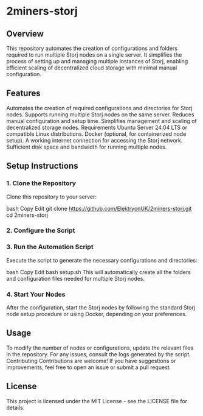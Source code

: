 # 2miners-storj
## Overview
This repository automates the creation of configurations and folders required to run multiple Storj nodes on a single server. It simplifies the process of setting up and managing multiple instances of Storj, enabling efficient scaling of decentralized cloud storage with minimal manual configuration.

## Features
Automates the creation of required configurations and directories for Storj nodes.
Supports running multiple Storj nodes on the same server.
Reduces manual configuration and setup time.
Simplifies management and scaling of decentralized storage nodes.
Requirements
Ubuntu Server 24.04 LTS or compatible Linux distributions.
Docker (optional, for containerized node setup).
A working internet connection for accessing the Storj network.
Sufficient disk space and bandwidth for running multiple nodes.
## Setup Instructions
### 1. Clone the Repository
Clone this repository to your server:

bash
Copy
Edit
git clone https://github.com/ElektryonUK/2miners-storj.git
cd 2miners-storj
### 2. Configure the Script

### 3. Run the Automation Script
Execute the script to generate the necessary configurations and directories:

bash
Copy
Edit
bash setup.sh
This will automatically create all the folders and configuration files needed for multiple Storj nodes.

### 4. Start Your Nodes
After the configuration, start the Storj nodes by following the standard Storj node setup procedure or using Docker, depending on your preferences.

## Usage
To modify the number of nodes or configurations, update the relevant files in the repository.
For any issues, consult the logs generated by the script.
Contributing
Contributions are welcome! If you have suggestions or improvements, feel free to open an issue or submit a pull request.

## License
This project is licensed under the MIT License - see the LICENSE file for details.
